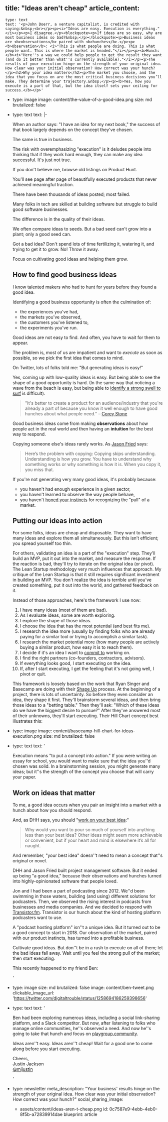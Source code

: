 title: "Ideas aren't cheap"
article_content:
  -
    type: text
    text: '<p>John Doerr, a venture capitalist, is credited with saying:&nbsp;<br></p><p><i>"Ideas are easy. Execution is everything."</i></p><p>I disagree.</p><blockquote><p>If ideas are so easy, why are most business ideas so bad?&nbsp;</p></blockquote><p>Business ideas are <b>observations</b> paired with <b>hunches</b>.</p><p><b>Observation</b>: <i>"This is what people are doing. This is what people want. This is where the market is headed."</i></p><p><b>Hunch: </b><i>"Here''s a way we could help people to get the result they want (and do it better than what''s currently available)."</i></p><p>The results of your execution hinge on the strength of your original idea. How clear was your initial observation? How correct was your hunch?</p><h2>Why your idea matters</h2><p>The market you choose, and the idea that you focus on are the most critical business decisions you’ll make. They determine your trajectory.&nbsp;</p><p><b>Yes, how you execute is a part of that, but the idea itself sets your ceiling for success.</b></p>'
  -
    type: image
    image: content/the-value-of-a-good-idea.png
    size: md
    brutalized: false
  -
    type: text
    text: |-
      <p>When an author says: "I have an idea for my next book," the success of that book largely depends on the concept they've chosen.

      The same is true in business.<br></p><p>The risk with overemphasizing "execution" is it deludes people into thinking that if they work hard enough, they can make any idea successful. It's just not true.&nbsp;</p><p>If you don't believe me, browse old listings on Product Hunt.

      You'll see page after page of beautifully executed products that never achieved meaningful traction.

      There have been thousands of ideas posted; most failed.&nbsp;</p><p>Many folks in tech are skilled at building software but struggle to build good software businesses.

      The difference is in the quality of their ideas.</p><p>We often compare ideas to seeds. But a bad seed can't grow into a plant; only a good seed can.&nbsp;
      </p><p>Got a bad idea? Don't spend lots of time fertilizing it, watering it, and trying to get it to grow. No! Throw it away.

      Focus on cultivating good ideas and helping them grow.&nbsp;</p><h2>How to find good business ideas</h2><p>I know talented makers who had to hunt for years before they found a good idea.&nbsp;</p><p>Identifying a good business opportunity is often the culmination of:</p><ul><li>the experiences you've had,</li><li>the markets you've observed,</li><li>the customers you've listened to,</li><li>the experiments you've run.&nbsp;</li></ul><p>Good ideas are not easy to find. And often, you have to wait for them to appear.&nbsp;</p><p>The problem is, most of us are impatient and want to <i>execute</i> as soon as possible, so we pick the first idea that comes to mind.</p><p>On Twitter, lots of folks told me: "But generating ideas is easy!"</p><p>Yes, coming up with low-quality ideas is easy. But being able to see the shape of a good opportunity is hard. (In the same way that noticing a wave from the beach is easy, but being able to <a href="/surfing">identify a strong swell to surf</a> is difficult).</p><blockquote><p>"It's better to create a product for an audience/industry that you're already a part of because you know it well enough to have good hunches about what people need." – <a href="https://twitter.com/coreywstone">Corey Stone</a></p></blockquote><p>Good business ideas come from making&nbsp;<b>observations</b>&nbsp;about how people act in the real world and then having an <b>intuition </b>for the best way to respond.</p><p>Copying someone else's ideas rarely works. As <a href="https://signalvnoise.com/posts/1561-why-you-shouldnt-copy-us-or-anyone-else">Jason Fried</a> says:</p><blockquote><p>Here’s the problem with copying: Copying skips understanding. Understanding is how you grow. You have to understand why something works or why something is how it is. When you copy it, you miss that.</p></blockquote><p>If you're not generating very many good ideas, it's probably because:</p><ul><li>you haven't had enough experience in a given sector,</li><li>you haven't learned to observe the way people behave,</li><li>you haven't <a href="https://justinjackson.ca/surfing">honed your instincts</a> for recognizing the "pull" of a market.</li></ul><h2>Putting our ideas into action</h2><p>For some folks, ideas are cheap and disposable. They want to have many ideas and explore them all simultaneously. But this isn’t efficient; you spread yourself too thin.&nbsp;</p><p>For others, validating an idea is a part of the "execution" step. They'll build an MVP, put it out into the market, and measure the response. If the reaction is bad, they'll try to iterate on the original idea (or pivot). The Lean Startup methodology very much influences that approach. My critique of the Lean Startup is that it still requires significant investment in building an MVP. You don't realize the idea is terrible until you've created something, put it out into the world, and gathered feedback on it.</p><p>Instead of those approaches, here's the framework I use now:</p><ol><li>I have many ideas (most of them are bad).</li><li>As I evaluate ideas, some are worth exploring.</li><li>I explore the shape of those ideas.</li><li>I choose the idea that has the most potential (and best fits me).</li><li>I research the idea more (usually by finding folks who are already paying for a similar tool or trying to accomplish a similar task).</li><li>I research the market potential more (how many people are actively buying a similar product, how easy it is to reach them).</li><li>I decide if it's an idea I want to <a href="https://twitter.com/mijustin/status/1207691055404965888">commit to</a> working on.</li><li>I find the right partners (co-founders, contractors, advisors).</li><li>If everything looks good, I start executing on the idea.</li><li>If, after I start executing, I get the feeling that it's not going well, I pivot or quit.</li></ol><p>This framework is loosely based on the work that Ryan Singer and Basecamp are doing with their <a href="https://basecamp.com/shapeup">Shape Up</a> process. At the beginning of a project, there is lots of uncertainty. So before they even consider an idea, they shape it first. They'll brainstorm several ideas, and then bring those ideas to a "betting table." Then they'll ask: "Which of these ideas do we have the biggest desire to pursue?" After they've answered most of their unknowns, they'll start executing. Their Hill Chart concept best illustrates this:</p>
  -
    type: image
    image: content/basecamp-hill-chart-for-ideas-execution.png
    size: md
    brutalized: false
  -
    type: text
    text: '<p>Execution means "to put a concept into action." If you were writing an essay for school, you would want to make sure that the idea you''d chosen was solid. In a brainstorming session, you might generate many ideas; but it''s the strength of the concept you choose that will carry your paper.<br></p><h2>Work on ideas that matter</h2><p>To me, a good idea occurs when you pair an insight into a market with a hunch about how you should respond.</p><p>And, as DHH says, you should "<a href="https://signalvnoise.com/posts/2235-work-on-your-best-idea">work on your best idea</a>:"</p><blockquote><p>Why would you want to pour so much of yourself into anything less than your best idea? Other ideas might seem more achievable or convenient, but if your heart and mind is elsewhere it’s all for naught.</p></blockquote><p>And remember, "your best idea" doesn''t need to mean a concept that''s original or novel.</p><p>DHH and Jason Fried built project management software. But it ended up being "a good idea," because their observations and hunches turned into highly-opinionated software that people loved.</p><p>Jon and I had been a part of podcasting since 2012. We''d been swimming in those waters, building (and using) different solutions for podcasters. Then, we observed the rising interest in podcasts from businesses and media companies. And we decided to respond with <a href="https://transistor.fm/?via=justin">Transistor.fm</a>. Transistor is our hunch about the kind of hosting platform podcasters want to use.</p><p>A "podcast hosting platform" isn''t a unique idea. But it turned out to be a good concept to start in 2018. Our observation of the market, paired with our product instincts, has turned into a profitable business.</p><p>Cultivate good ideas. But don''t be in a rush to execute on all of them; let the bad ideas fall away. Wait until you feel the strong pull of the market; then start executing.</p><p>This recently happened to my friend Ben:</p>'
  -
    type: image
    size: md
    brutalized: false
    image: content/ben-tweet.png
    clickable_image_url: 'https://twitter.com/digitaltrouble/status/1258694186259398656'
  -
    type: text
    text: '<p>Ben had been exploring numerous ideas, including a social link-sharing platform, and a Slack competitor. But now, after listening to folks who manage online communities, he''s observed a need. And now he''s going to take that hunch and focus on&nbsp;<a href="https://playgroup.community/">playgroup.community</a>.</p><p>Ideas aren''t easy. Ideas aren''t cheap! Wait for a good one to come along before you start executing.</p><p>Cheers,<br>Justin Jackson<br><a href="https://twitter.com/mijustin">@mijustin</a></p>'
  -
    type: newsletter
meta_description: "Your business' results hinge on the strength of your original idea. How clear was your initial observation? How correct was your hunch?"
social_sharing_image:
    - assets/content/ideas-aren-t-cheap.png
id: 0c7587e9-4ebb-4eb0-8f5b-a72839914dae
blueprint: article
